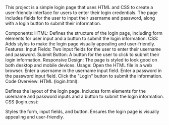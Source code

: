 This project is a simple login page that uses HTML and CSS to create a user-friendly interface for users to enter their login credentials. The page includes fields for the user to input their username and password, along with a login button to submit their information.

Components:
HTML: Defines the structure of the login page, including form elements for user input and a button to submit the login information.
CSS: Adds styles to make the login page visually appealing and user-friendly.
Features:
Input Fields: Two input fields for the user to enter their username and password.
Submit Button: A button for the user to click to submit their login information.
Responsive Design: The page is styled to look good on both desktop and mobile devices.
Usage:
Open the HTML file in a web browser.
Enter a username in the username input field.
Enter a password in the password input field.
Click the "Login" button to submit the information.
Code Overview:
HTML (login.html):

Defines the layout of the login page.
Includes form elements for the username and password inputs and a button to submit the login information.
CSS (login.css):

Styles the form, input fields, and button.
Ensures the login page is visually appealing and user-friendly.
